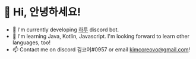 # 👋 Hi, 안녕하세요!

- 🔭 I'm currently developing [하루](https://haru.im/) discord bot.
- 🌱 I'm learning Java, Kotlin, Javascript. I'm looking forward to learn other languages, too!
- 📫 Contact me on discord 김코어#0957 or email [kimcoreovo@gmail.com](mailto:kimcoreovo@gmail.com)!
